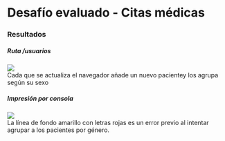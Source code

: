 <h1>Desafío evaluado - Citas médicas</h1>
<h3>Resultados</h3>
<h5>Ruta /usuarios</h5>
<img src='https://github.com/PauliPuli/DE-Citas_medicas/assets/156126623/7cf310e5-eb98-47bf-bbc9-5fb05777e089'>

<figcaption>Cada que se actualiza el navegador añade un nuevo pacientey los agrupa según su sexo</figcaption>
<h5>Impresión por consola</h5>
<img src='https://github.com/PauliPuli/DE-Citas_medicas/assets/156126623/e31e66e7-c2b0-4b8f-a913-69c54aa8d982'>
<figcaption>La línea de fondo amarillo con  letras rojas es un error previo al intentar agrupar a los pacientes por género.</figcaption>
